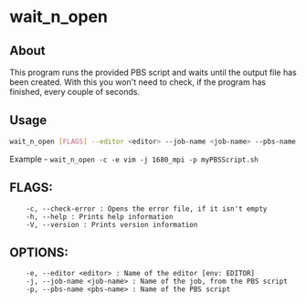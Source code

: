 # wait_n_open

## About
This program runs the provided PBS script and waits until the output file has been created.
With this you won't need to check, if the program has finished, every couple of seconds.

## Usage
```sh
wait_n_open [FLAGS] --editor <editor> --job-name <job-name> --pbs-name <pbs-name>
```
Example - `wait_n_open -c -e vim -j 1680_mpi -p myPBSScript.sh`

## FLAGS:
```
    -c, --check-error : Opens the error file, if it isn't empty
    -h, --help : Prints help information
    -V, --version : Prints version information
```

## OPTIONS:
```
    -e, --editor <editor> : Name of the editor [env: EDITOR]
    -j, --job-name <job-name> : Name of the job, from the PBS script
    -p, --pbs-name <pbs-name> : Name of the PBS script
```

